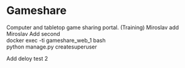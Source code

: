 # Gameshare
Computer and tabletop game sharing portal. (Training)
Miroslav add
Miroslav Add second  
docker exec -ti gameshare_web_1 bash  
python manage.py createsuperuser

Add deloy test 2



